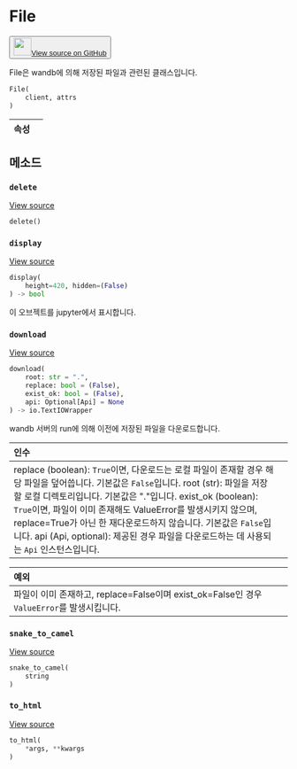 # File

<p><button style={{display: 'flex', alignItems: 'center', backgroundColor: 'white', border: '1px solid #ddd', padding: '10px', borderRadius: '6px', cursor: 'pointer', boxShadow: '0 2px 3px rgba(0,0,0,0.1)', transition: 'all 0.3s'}}><a href='https://www.github.com/wandb/wandb/tree/v0.18.0/wandb/apis/public/files.py#L108-L195' style={{fontSize: '1.2em', display: 'flex', alignItems: 'center'}}><img src='https://github.githubassets.com/images/modules/logos_page/GitHub-Mark.png' height='32px' width='32px' style={{marginRight: '10px'}}/>View source on GitHub</a></button></p>

File은 wandb에 의해 저장된 파일과 관련된 클래스입니다.

```python
File(
    client, attrs
)
```

| 속성 |  |
| :--- | :--- |

## 메소드

### `delete`

[View source](https://www.github.com/wandb/wandb/tree/v0.18.0/wandb/apis/public/files.py#L175-L188)

```python
delete()
```

### `display`

[View source](https://www.github.com/wandb/wandb/tree/v0.18.0/wandb/apis/attrs.py#L15-L26)

```python
display(
    height=420, hidden=(False)
) -> bool
```

이 오브젝트를 jupyter에서 표시합니다.

### `download`

[View source](https://www.github.com/wandb/wandb/tree/v0.18.0/wandb/apis/public/files.py#L134-L173)

```python
download(
    root: str = ".",
    replace: bool = (False),
    exist_ok: bool = (False),
    api: Optional[Api] = None
) -> io.TextIOWrapper
```

wandb 서버의 run에 의해 이전에 저장된 파일을 다운로드합니다.

| 인수 |  |
| :--- | :--- |
|  replace (boolean): `True`이면, 다운로드는 로컬 파일이 존재할 경우 해당 파일을 덮어씁니다. 기본값은 `False`입니다. root (str): 파일을 저장할 로컬 디렉토리입니다. 기본값은 "."입니다. exist_ok (boolean): `True`이면, 파일이 이미 존재해도 ValueError를 발생시키지 않으며, replace=True가 아닌 한 재다운로드하지 않습니다. 기본값은 `False`입니다. api (Api, optional): 제공된 경우 파일을 다운로드하는 데 사용되는 `Api` 인스턴스입니다. |

| 예외 |  |
| :--- | :--- |
|  파일이 이미 존재하고, replace=False이며 exist_ok=False인 경우 `ValueError`를 발생시킵니다. |

### `snake_to_camel`

[View source](https://www.github.com/wandb/wandb/tree/v0.18.0/wandb/apis/attrs.py#L11-L13)

```python
snake_to_camel(
    string
)
```

### `to_html`

[View source](https://www.github.com/wandb/wandb/tree/v0.18.0/wandb/apis/attrs.py#L28-L29)

```python
to_html(
    *args, **kwargs
)
```